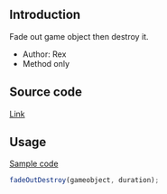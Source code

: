 ## Introduction

Fade out game object then destroy it.

- Author: Rex
- Method only

## Source code

[Link](https://github.com/rexrainbow/phaser3-rex-notes/blob/master/plugins/fade-out-destroy.js)

## Usage

[Sample code](https://github.com/rexrainbow/phaser3-rex-notes/blob/master/examples/fade/fadeout-destroy.js)

```javascript
fadeOutDestroy(gameobject, duration);
```